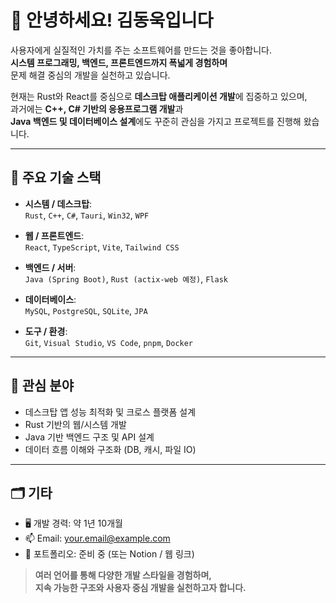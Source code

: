 # 👋 안녕하세요! 김동욱입니다

사용자에게 실질적인 가치를 주는 소프트웨어를 만드는 것을 좋아합니다.  
**시스템 프로그래밍, 백엔드, 프론트엔드까지 폭넓게 경험하며**  
문제 해결 중심의 개발을 실천하고 있습니다.

현재는 Rust와 React를 중심으로 **데스크탑 애플리케이션 개발**에 집중하고 있으며,  
과거에는 **C++, C# 기반의 응용프로그램 개발**과  
**Java 백엔드 및 데이터베이스 설계**에도 꾸준히 관심을 가지고 프로젝트를 진행해 왔습니다.

---

## 🔧 주요 기술 스택

- **시스템 / 데스크탑**:  
  `Rust`, `C++`, `C#`, `Tauri`, `Win32`, `WPF`

- **웹 / 프론트엔드**:  
  `React`, `TypeScript`, `Vite`, `Tailwind CSS`

- **백엔드 / 서버**:  
  `Java (Spring Boot)`, `Rust (actix-web 예정)`, `Flask`

- **데이터베이스**:  
  `MySQL`, `PostgreSQL`, `SQLite`, `JPA`

- **도구 / 환경**:  
  `Git`, `Visual Studio`, `VS Code`, `pnpm`, `Docker`

---

## 🌱 관심 분야

- 데스크탑 앱 성능 최적화 및 크로스 플랫폼 설계
- Rust 기반의 웹/시스템 개발
- Java 기반 백엔드 구조 및 API 설계
- 데이터 흐름 이해와 구조화 (DB, 캐시, 파일 IO)

---

## 🗂 기타
- 🖥 개발 경력: 약 1년 10개월
- 📫 Email: your.email@example.com  
- 📌 포트폴리오: 준비 중 (또는 Notion / 웹 링크)

> **여러 언어를 통해 다양한 개발 스타일을 경험하며,  
지속 가능한 구조와 사용자 중심 개발을 실천하고자 합니다.**
